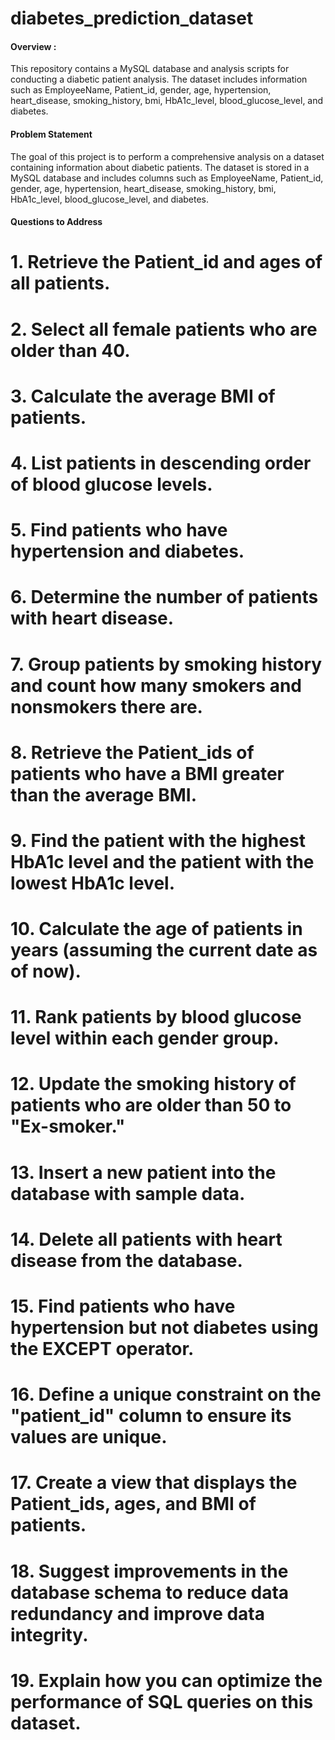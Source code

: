 # diabetes_prediction_dataset
#### Overview :
This repository contains a MySQL database and analysis scripts for conducting a diabetic patient analysis. The dataset includes information such as EmployeeName, Patient_id, gender, age, hypertension, heart_disease, smoking_history, bmi, HbA1c_level, blood_glucose_level, and diabetes.

#### Problem Statement
The goal of this project is to perform a comprehensive analysis on a dataset containing information about diabetic patients. The dataset is stored in a MySQL database and includes columns such as EmployeeName, Patient_id, gender, age, hypertension, heart_disease, smoking_history, bmi, HbA1c_level, blood_glucose_level, and diabetes.

#### Questions to Address
# 1. Retrieve the Patient_id and ages of all patients.
# 2. Select all female patients who are older than 40.
# 3. Calculate the average BMI of patients.
# 4. List patients in descending order of blood glucose levels.
# 5. Find patients who have hypertension and diabetes.
# 6. Determine the number of patients with heart disease.
# 7. Group patients by smoking history and count how many smokers and nonsmokers there are.
# 8. Retrieve the Patient_ids of patients who have a BMI greater than the average BMI.
# 9. Find the patient with the highest HbA1c level and the patient with the lowest HbA1c level.
# 10. Calculate the age of patients in years (assuming the current date as of now).
# 11. Rank patients by blood glucose level within each gender group.
# 12. Update the smoking history of patients who are older than 50 to "Ex-smoker."
# 13. Insert a new patient into the database with sample data.
# 14. Delete all patients with heart disease from the database.
# 15. Find patients who have hypertension but not diabetes using the EXCEPT operator.
# 16. Define a unique constraint on the "patient_id" column to ensure its values are unique.
# 17. Create a view that displays the Patient_ids, ages, and BMI of patients.
# 18. Suggest improvements in the database schema to reduce data redundancy and improve data integrity.
# 19. Explain how you can optimize the performance of SQL queries on this dataset.
